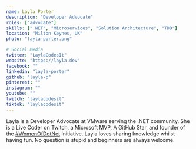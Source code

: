 ```yaml
---
name: Layla Porter
description: "Developer Advocate"
roles: ["advocate"]
skills: [".NET", "Microservices", "Solution Architecture", "TDD"]
location: "Milton Keynes, UK"
photo: "layla-porter.png"

# Social Media
twitter: "LaylaCodesIt"
website: "https://layla.dev"
facebook: ""
linkedin: "layla-porter"
github: "layla-p"
pinterest: ""
instagram: ""
youtube: ""
twitch: "laylacodesit"
tiktok: "laylacodesit"
---
```


Layla is a Developer Advocate at VMware serving the .NET community. She is a Live Coder on Twitch, a Microsoft MVP, A GitHub Star, and founder of the [#WomenOfDotNet](https://womenofdot.net) Initiative. Layla loves sharing knowledge whilst having fun. No question is stupid and beginners are always welcome.

<!--more-->
